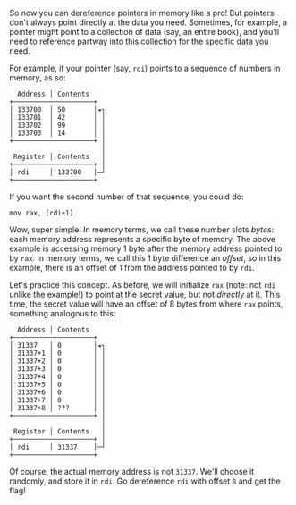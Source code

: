 So now you can dereference pointers in memory like a pro!
But pointers don't always point directly at the data you need.
Sometimes, for example, a pointer might point to a collection of data (say, an entire book), and you'll need to reference partway into this collection for the specific data you need.

For example, if your pointer (say, `rdi`) points to a sequence of numbers in memory, as so:

```text
  Address │ Contents
+────────────────────+
│ 133700  │ 50       │◂┐
│ 133701  │ 42       │ │
│ 133702  │ 99       │ │
│ 133703  │ 14       │ │
+────────────────────+ │
                       │
 Register │ Contents   │
+────────────────────+ │
│ rdi     │ 133700   │─┘
+────────────────────+
```


If you want the second number of that sequence, you could do:

```assembly
mov rax, [rdi+1]
```

Wow, super simple!
In memory terms, we call these number slots _bytes_: each memory address represents a specific byte of memory.
The above example is accessing memory 1 byte after the memory address pointed to by `rax`.
In memory terms, we call this 1 byte difference an _offset_, so in this example, there is an offset of 1 from the address pointed to by `rdi`.

Let's practice this concept.
As before, we will initialize `rax` (note: not `rdi` unlike the example!) to point at the secret value, but not _directly_ at it.
This time, the secret value will have an offset of 8 bytes from where `rax` points, something analogous to this:

```text
  Address │ Contents
+────────────────────+
│ 31337   │ 0        │◂┐
│ 31337+1 │ 0        │ │
│ 31337+2 │ 0        │ │
│ 31337+3 │ 0        │ │
│ 31337+4 │ 0        │ │
│ 31337+5 │ 0        │ │
│ 31337+6 │ 0        │ │
│ 31337+7 │ 0        │ │
│ 31337+8 │ ???      │ │
+────────────────────+ │
                       │
 Register │ Contents   │
+────────────────────+ │
│ rdi     │ 31337    │─┘
+────────────────────+
```

Of course, the actual memory address is not `31337`.
We'll choose it randomly, and store it in `rdi`.
Go dereference `rdi` with offset `8` and get the flag!
